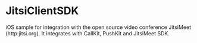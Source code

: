 # JitsiClientSDK

iOS sample for integration with the open source video conference JitsiMeet (http:jitsi.org). It integrates with CallKit, PushKit and JitsiMeet SDK.
